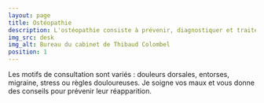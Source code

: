 ```yaml
---
layout: page
title: Ostéopathie
description: L'ostéopathie consiste à prévenir, diagnostiquer et traiter manuellement les dysfonctions du corps humain susceptibles d'en altérer l'état de santé.
img_src: desk
img_alt: Bureau du cabinet de Thibaud Colombel
position: 1
---
```


Les motifs de consultation sont variés : douleurs dorsales, entorses, migraine, stress ou règles douloureuses. Je soigne vos maux et vous donne des conseils pour prévenir leur réapparition.
